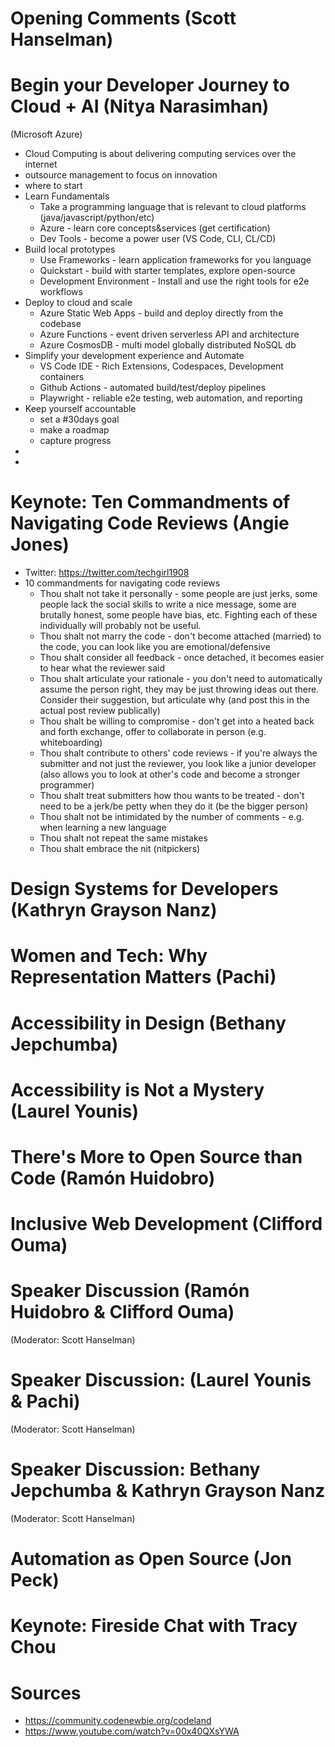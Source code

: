Opening Comments (Scott Hanselman)
======

Begin your Developer Journey to Cloud + AI (Nitya Narasimhan)
======
(Microsoft Azure)
- Cloud Computing is about delivering computing services over the internet
- outsource management to focus on innovation
- where to start
- Learn Fundamentals 
    - Take a programming language that is relevant to cloud platforms (java/javascript/python/etc)
    - Azure - learn core concepts&services (get certification)
    - Dev Tools - become a power user (VS Code, CLI, CL/CD)
- Build local prototypes
    - Use Frameworks - learn application frameworks for you language
    - Quickstart - build with starter templates, explore open-source
    - Development Environment - Install and use the right tools for e2e workflows
- Deploy to cloud and scale
    - Azure Static Web Apps - build and deploy directly from the codebase
    - Azure Functions - event driven serverless API and architecture
    - Azure CosmosDB - multi model globally distributed NoSQL db
- Simplify your development experience and Automate
    - VS Code IDE - Rich Extensions, Codespaces, Development containers
    - Github Actions - automated build/test/deploy pipelines
    - Playwright - reliable e2e testing, web automation, and reporting
- Keep yourself accountable
    - set a #30days goal
    - make a roadmap
    - capture progress
- 
- 


Keynote: Ten Commandments of Navigating Code Reviews (Angie Jones)
======
- Twitter: https://twitter.com/techgirl1908
- 10 commandments for navigating code reviews
    - Thou shalt not take it personally - some people are just jerks, some people lack the social skills to write a nice message, some are brutally honest, some people have bias, etc.  Fighting each of these individually will probably not be useful. 
    - Thou shalt not marry the code - don't become attached (married) to the code, you can look like you are emotional/defensive
    - Thou shalt consider all feedback - once detached, it becomes easier to hear what the reviewer said
    - Thou shalt articulate your rationale - you don't need to automatically assume the person right, they may be just throwing ideas out there. Consider their suggestion, but articulate why (and post this in the actual post review publically)
    - Thou shalt be willing to compromise - don't get into a heated back and forth exchange, offer to collaborate in person (e.g. whiteboarding)
    - Thou shalt contribute to others' code reviews - if you're always the submitter and not just the reviewer, you look like a junior developer (also allows you to look at other's code and become a stronger programmer)
    - Thou shalt treat submitters how thou wants to be treated - don't need to be a jerk/be petty when they do it (be the bigger person)
    - Thou shalt not be intimidated by the number of comments - e.g. when learning a new language
    - Thou shalt not repeat the same mistakes
    - Thou shalt embrace the nit (nitpickers)

Design Systems for Developers (Kathryn Grayson Nanz)
======

Women and Tech: Why Representation Matters (Pachi)
======

Accessibility in Design (Bethany Jepchumba)
======

Accessibility is Not a Mystery (Laurel Younis)
======

There's More to Open Source than Code (Ramón Huidobro)
======

Inclusive Web Development (Clifford Ouma)
======

Speaker Discussion (Ramón Huidobro & Clifford Ouma)
======
(Moderator: Scott Hanselman)

Speaker Discussion: (Laurel Younis & Pachi)
======
(Moderator: Scott Hanselman)

Speaker Discussion: Bethany Jepchumba & Kathryn Grayson Nanz
======
(Moderator: Scott Hanselman)

Automation as Open Source (Jon Peck)
======

Keynote: Fireside Chat with Tracy Chou
======

Sources
======
- https://community.codenewbie.org/codeland
- https://www.youtube.com/watch?v=00x40QXsYWA
